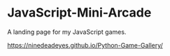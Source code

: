 # JavaScript-Mini-Arcade
A landing page for my JavaScript games. 

 https://ninedeadeyes.github.io/Python-Game-Gallery/
